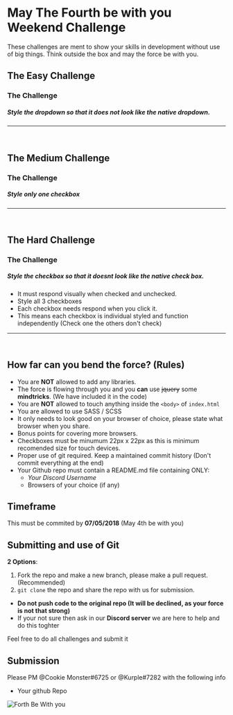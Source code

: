 # May The Fourth be with you Weekend Challenge 

These challenges are ment to show your skills in development without use of big things. Think outside the box and may the force be with you. 


## The Easy Challenge

### The Challenge
##### Style the dropdown so that it does not look like the native dropdown.

----
<br />

## The Medium Challenge

### The Challenge
##### Style only one checkbox

----
<br />

## The Hard Challenge

### The Challenge
##### Style the checkbox so that it doesnt look like the native check box.

- It must respond visually when checked and unchecked.
- Style all 3 checkboxes
- Each checkbox needs respond when you click it.
- This means each checkbox is individual styled and function independently (Check one the others don't check)

----
<br />

## How far can you bend the force? (Rules)
 - You are **NOT** allowed to add any libraries.
 - The force is flowing through you and you **can** use ~~jquery~~ some **mindtricks**. (We have included it in the code)
  - You are **NOT** allowed to touch anything inside the `<body>` of `index.html`
  - You are allowed to use SASS / SCSS
  - It only needs to look good on your browser of choice, please state what browser when you share.
  - Bonus points for covering more browsers.
  - Checkboxes must be minumum 22px x 22px as this is minimum recomended size for touch devices.
  - Proper use of git required. Keep a maintained commit history (Don't commit everything at the end)
  - Your Github repo must contain a README.md file containing ONLY:
    - *Your Discord Username*
    - Browsers of your choice (if any)

## Timeframe
This must be commited by **07/05/2018** (May 4th be with you)

## Submitting and use of Git
**2 Options**:
1. Fork the repo and make a new branch, please make a pull request. (Recommended)
2. `git clone` the repo and share the repo with us for submission.

-  **Do not push code to the original repo (It will be declined, as your force is not that strong)**
- If your not sure then ask in our **Discord server** we are here to help and do this toghter

Feel free to do all challenges and submit it

## Submission
Please PM @Cookie Monster#6725 or @Kurple#7282 with the following info
- Your github Repo

![Forth Be With you](https://upload.wikimedia.org/wikipedia/commons/thumb/7/7b/May_the_4th_be_with_you_%28Star_Wars_Day%29.gif/240px-May_the_4th_be_with_you_%28Star_Wars_Day%29.gif)
